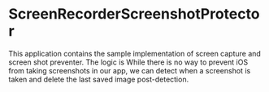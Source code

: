# ScreenRecorderScreenshotProtector
This application contains the sample implementation of screen capture and screen shot preventer. The logic is While there is no way to prevent iOS from taking screenshots in our app, we can detect when a screenshot is taken and delete the last saved image post-detection.
